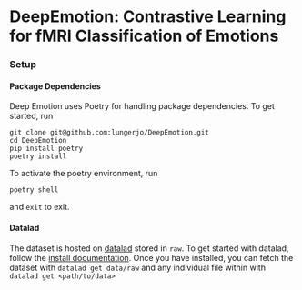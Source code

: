 # DeepEmotion: Contrastive Learning for fMRI Classification of Emotions

### Setup
#### Package Dependencies
Deep Emotion uses Poetry for handling package dependencies. To get started, run

```
git clone git@github.com:lungerjo/DeepEmotion.git
cd DeepEmotion
pip install poetry
poetry install
```

To activate the poetry environment, run
```
poetry shell
```
and ``exit`` to exit.

#### Datalad
The dataset is hosted on [datalad](https://www.datalad.org) stored in ``raw``. To get started with datalad, follow the [install documentation](https://handbook.datalad.org/en/latest/intro/installation.html#install-datalad). Once you have installed, you can fetch the dataset with 
```datalad get data/raw```
and any individual file within with 
```datalad get <path/to/data>```







